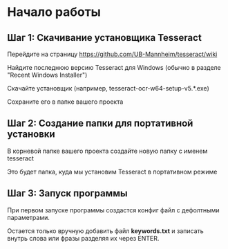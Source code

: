 #  Начало работы #

## Шаг 1: Скачивание установщика Tesseract ##
Перейдите на страницу https://github.com/UB-Mannheim/tesseract/wiki

Найдите последнюю версию Tesseract для Windows (обычно в разделе "Recent Windows Installer")

Скачайте установщик (например, tesseract-ocr-w64-setup-v5.*.exe)

Сохраните его в папке вашего проекта

## Шаг 2: Создание папки для портативной установки ##
В корневой папке вашего проекта создайте новую папку с именем tesseract

Это будет папка, куда мы установим Tesseract в портативном режиме

## Шаг 3: Запуск программы ##


При первом запуске программы создастся конфиг файл с дефолтными параметрами.  

Остается только вручную добавить файл **keywords.txt** и записать внутрь cлова или фразы разделяя их через ENTER.
